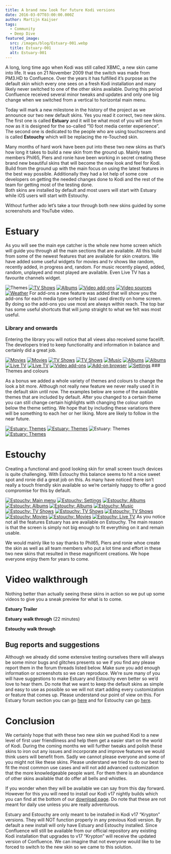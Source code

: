 ```yaml
---
title: A brand new look for future Kodi versions
date: 2016-03-07T03:00:00.000Z
author: Martijn Kaijser
tags:
  - Community
  - Deep Dive
featured_image:
  src: /images/blog/Estuary-001.webp
  title: Estuary-001
  alt: Estuary-001
---
```


A long, long time ago when Kodi was still called XBMC, a new skin came into life. It was on 21 November 2009 that the switch was made from PM3.HD to Confluence. Over the years it has fulfilled it’s purpose as the default skin which every one sees on a fresh Kodi installation and many likely never switched to one of the other skins available. During this period Confluence received several minor tweaks and updates and only one big change when we switched from a vertical to horizontal main menu.

Today will mark a new milestone in the history of the project as we announce our two new default skins. Yes you read it correct, two new skins. The first one is called **Estuary** and it will be what most of you will see from now as it is designed for the so-called “10 foot media center experience”. The second one is dedicated to the people who are using touchscreens and is called **Estouchy** which will be replacing the re-Touched skin.

Many months of hard work have been put into these two new skins as that’s how long it takes to build a new skin from the ground up. Mainly team members Phil65, Piers and ronie have been working in secret creating these brand new beautiful skins that will become the new look and feel for Kodi. Build from the ground up with the main focus on using the latest features in the best way possible. Additionally they had a lot help of some core developers on getting the needed changes done to Kodi and the rest of the team for getting most of the testing done.  
 Both skins are installed by default and most users will start with Estuary while iOS users will start with Estouchy.

Without further ado let’s take a tour through both new skins guided by some screenshots and YouTube video.

# Estuary

As you will see the main eye catcher is the whole new home screen which will guide you through all the main sections that are available. All this build from some of the newest features that are available for skin creators. We have added some useful widgets for movies and tv shows like random, recently added, in progress and, random. For music recently played, added, random, unplayed and most played are available. Even Live TV has a favourite channels widget.

![Themes](/images/blog/Estuary-001-300x168.webp) [![TV Shows](/images/blog/Estuary-002-300x168.webp)](/images/blog/Estuary-002.webp)    [![Albums](/images/blog/Estuary-003-300x168.webp)](/images/blog/Estuary-003.webp)  [![Video add-ons](/images/blog/Estuary-005-300x168.webp)](/images/blog/Estuary-005.webp)    [![Video sources](/images/blog/Estuary-006-300x168.webp)](/images/blog/Estuary-006.webp)  [![Weather](/images/blog/Estuary-007-300x168.webp)](/images/blog/Estuary-007.webp)    For add-ons a new feature was added that will show you the add-ons for each media type sorted by last used directly on home screen. By doing so the add-ons you use most are always within reach. The top bar has some useful shortcuts that will jump straight to what we felt was most useful.

### Library and onwards

Entering the library you will notice that all views also received some facelift. The developers tried to keep functionality and information in balance and certainly did a great job.

[![Movies](/images/blog/Estuary-008-300x168.webp)](/images/blog/Estuary-008.webp) [![Movies](/images/blog/Estuary-009-300x168.webp)](/images/blog/Estuary-009.webp)   [![TV Shows](/images/blog/Estuary-010-300x168.webp)](/images/blog/Estuary-010.webp) [![TV Shows](/images/blog/Estuary-011-300x168.webp)](/images/blog/Estuary-011.webp)   [![Music](/images/blog/Estuary-012-300x168.webp)](/images/blog/Estuary-012.webp) [![Albums](/images/blog/Estuary-013-300x168.webp)](/images/blog/Estuary-013.webp)   [![Albums](/images/blog/Estuary-014-300x168.webp)](/images/blog/Estuary-014.webp) [![Live TV](/images/blog/Estuary-015-300x168.webp)](/images/blog/Estuary-015.webp)   [![Live TV](/images/blog/Estuary-016-300x168.webp)](/images/blog/Estuary-016.webp) [![Video add-ons](/images/blog/Estuary-018-300x168.webp)](/images/blog/Estuary-018.webp)   [![Add-on browser](/images/blog/Estuary-019-300x168.webp)](/images/blog/Estuary-019.webp) [![Settings](/images/blog/Estuary-020-300x168.webp)](/images/blog/Estuary-020.webp)    ### Themes and colours

As a bonus we added a whole variety of themes and colours to change the look a bit more. Although not really new feature we never really used it in the default skin until now. The examples below are some of the available themes that are included by default. After you changed to a certain theme you can still change certain highlights with changing the colour option below the theme setting. We hope that by including these variations there will be something to each her or her liking. More are likely to follow in the near future.

[![Estuary: Themes](/images/blog/Estuary-024-300x168.webp)](/images/blog/Estuary-024.webp) [![Estuary: Themes](/images/blog/Estuary-021-300x168.webp)](/images/blog/Estuary-021.webp)   ![Estuary: Themes](/images/blog/Estuary-025-300x168.webp) [![Estuary: Themes](/images/blog/Estuary-022-300x168.webp)](/images/blog/Estuary-022.webp)

# Estouchy

Creating a functional and good looking skin for small screen touch devices is quite challenging. With Estouchy this balance seems to hit a nice sweet spot and ronie did a great job on this. As many have noticed there isn’t really a touch friendly skin available so we’re certainly happy to offer a good compromise for this by default.

[![Estouchy: Main menu](/images/blog/Estouchy-001-300x168.webp)](/images/blog/Estouchy-001.webp) [![Estouchy: Settings](/images/blog/Estouchy-012-300x168.webp)](/images/blog/Estouchy-012.webp)   [![Estouchy: Albums](/images/blog/Estouchy-011-300x168.webp)](/images/blog/Estouchy-011.webp) [![Estouchy: Albums](/images/blog/Estouchy-010-300x168.webp)](/images/blog/Estouchy-010.webp)   [![Estouchy: Albums](/images/blog/Estouchy-009-300x168.webp)](/images/blog/Estouchy-009.webp) [![Estouchy: Music](/images/blog/Estouchy-008-300x168.webp)](/images/blog/Estouchy-008.webp)   [![Estouchy: TV Shows](/images/blog/Estouchy-007-300x168.webp)](/images/blog/Estouchy-007.webp) [![Estouchy: TV Shows](/images/blog/Estouchy-006-300x168.webp)](/images/blog/Estouchy-006.webp)   [![Estouchy: TV Shows](/images/blog/Estouchy-005-300x168.webp)](/images/blog/Estouchy-005.webp) [![Estouchy: Movies](/images/blog/Estouchy-004-300x168.webp)](/images/blog/Estouchy-004.webp)   [![Estouchy: Movies](/images/blog/Estouchy-003-300x168.webp)](/images/blog/Estouchy-003.webp) [![Estouchy: Live TV](/images/blog/Estouchy-002-300x168.webp)](/images/blog/Estouchy-002.webp)    As you notice not all the features Estuary has are available on Estouchy. The main reason is that the screen is simply not big enough to fit everything on it and remain usable.

We would mainly like to say thanks to Phil65, Piers and ronie whoe create the skin as well as all team members who put a lot time and effort in these two new skins that resulted in these magnificent creations. We hope everyone enjoy them for years to come.

# Video walkthrough

Nothing better than actually seeing these skins in action so we put up some videos to give you a sneak preview for what is to come.

**Estuary Trailer**

**Estuary** **walk through** (22 minutes)

**Estouchy** **walk through**

## Bug reports and suggestions

Although we already did some extensive testing ourselves there will always be some minor bugs and glitches presents so we if you find any please report them in the forum threads listed below. Make sure you add enough information or screenshots so we can reproduce. We’re sure many of you will have suggestions to make Estuary and Estouchy even better so we’d love to hear them. Do note that we want to keep the default skins as simple and easy to use as possible so we will not start adding every customization or feature that comes up. Please understand our point of view on this. For Estuary forum section you can go [here](https://forum.kodi.tv/forumdisplay.php?fid=260) and for Estouchy can go [here](https://forum.kodi.tv/forumdisplay.php?fid=261).

# Conclusion

We certainly hope that with these two new skin we pushed Kodi to a new level of first user friendliness and help them get a easier start on the world of Kodi. During the coming months we will further tweaks and polish these skins to iron out any issues and incorporate and improve features we would think users will benefit from. Sadly we cannot please everyone and some of you might not like these skins. Please understand we tried to do our best to fit the most common use cases and will not add advanced customization that the more knowledgeable people want. For them there is an abundance of other skins available that do offer all bells and whistles.

If you wonder when they will be available we can say from this day forward. However for this you will need to install our Kodi v17 nightly builds which you can find at the bottom of our [download page](/download). Do note that these are not meant for daily use unless you are really adventurous.

Estuary and Estouchy are only meant to be installed in Kodi v17 “Krypton” versions. They will NOT function properly in any previous Kodi version. By default a new install will only have Estuary and Estouchy installed. Since Confluence will still be available from our official repository any existing Kodi installation that upgrades to v17 “Krypton” will receive the updated version of Confluence. We can imagine that not everyone would like to be forced to switch to the new skin so we came to this solution.
